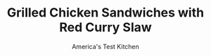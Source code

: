 ---
layout: ../../layouts/MarkdownPostLayout.astro
title: Grilled Chicken Sandwiches with Red Curry Slaw
author: America's Test Kitchen
pubDate: 2023-03-15
description: "Red curry paste adds flavor to the chicken and the slaw in this simple summer sandwich."
image_url: https://res.cloudinary.com/hksqkdlah/image/upload/ar_1:1,c_fill,dpr_2.0,f_auto,fl_lossy.progressive.strip_profile,g_faces:auto,q_auto:low,w_344/20916_sfs-southeast-asian-grilled-chicken-sandwich-with-spicy-slaw-010
tags: ["Main Courses","Chicken","Weeknight","Sandwiches"]
calories: 3446
protein: 40
carbohydrates: 50
fats: 
fiber: 3
ingredients: ["2 tablespoons plus 2 teaspoons, fish sauce","2 tablespoons, vegetable oil","2 tablespoons, packed brown sugar","4 teaspoons, red curry paste",", Salt and pepper","8 (3- to 4-ounce), chicken cutlets, 1/2 inch thick, trimmed","1/2 cup, mayonnaise","1 tablespoon, lime juice","1 (11-ounce) bag green, coleslaw mix","4 (6-inch) Italian, sub rolls, split lengthwise"]
serves: 4
time: "30 minutes"
instructions: ["Whisk 2 tablespoons fish sauce, oil, sugar, 2 teaspoons curry paste, and 1/4 teaspoon pepper together in bowl. Add cutlets and toss to coat.","Whisk mayonnaise, lime juice, remaining 2 teaspoons fish sauce, and remaining 2 teaspoons curry paste together in large bowl. Add coleslaw mix and toss to combine. Season with salt and pepper to taste.","Grill cutlets over hot fire until lightly charred and cooked through, about 4 minutes per side. Transfer to plate and tent loosely with foil. Grill rolls cut side down until toasted, about 1 minute. Divide cutlets and slaw evenly among rolls. Serve."]
nutrition: ["597 mg Potassium","357 mg Phosphorus","116 mg Calcium","3 mg Iron","88 mg Magnesium","1706 mg Sodium","2 mg Zinc","54 g Fat","18 mg Niacin (B3)","19 g Monounsaturated","22 g Polyunsaturated","13 mg Vitamin C","116 mg Cholesterol","9 g Saturated","3 g Fiber","45 µg Folic acid","23 µg Folate (food)","17 g Sugars","58 µg Vitamin K","201 g Water","50 g Carbs","101 µg Folate equivalent (total)","40 g Protein","2 mg Vitamin E","1 mg Vitamin B6","65 µg Vitamin A","861 kcal Energy","6 g Sugars, added","3446 calories"]
notes: "For a bit of extra heat, serve with sriracha or your favorite hot sauce."
---